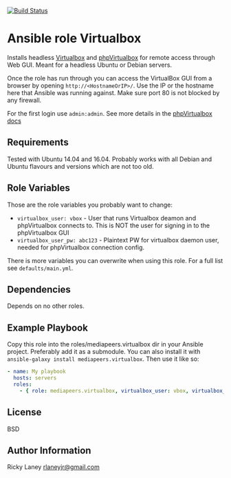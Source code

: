 [![Build Status](https://travis-ci.com/mediapeers/ansible-role-virtualbox.svg?branch=master)](https://travis-ci.com/mediapeers/ansible-role-virtualbox)

# Ansible role Virtualbox
Installs headless [Virtualbox](https://www.virtualbox.org/) and [phpVirtualbox](https://github.com/phpvirtualbox/phpvirtualbox) for remote access
through Web GUI. Meant for a headless Ubuntu or Debian servers.

Once the role has run through you can access the VirtualBox GUI from a browser by opening `http://<HostnameOrIP>/`.
Use the IP or the hostname here that Ansible was running against. Make sure port 80 is not blocked by any firewall.

For the first login use `admin:admin`. See more details in the [phpVirtualbox docs](https://github.com/phpvirtualbox/phpvirtualbox/wiki/Authentication-in-phpVirtualBox#logging-in-for-the-first-time)

## Requirements
Tested with Ubuntu 14.04 and 16.04. Probably works with all Debian and Ubuntu flavours and versions which are not too old.

## Role Variables
Those are the role variables you probably want to change:

* `virtualbox_user: vbox` - User that runs Virtualbox deamon and phpVirtualbox connects to. This is NOT the user for signing in to the phpVirtualbox GUI
* `virtualbox_user_pw: abc123` - Plaintext PW for virtualbox daemon user, needed for phpVirtualbox connection config.

There is more variables you can overwrite when using this role. For a full list see `defaults/main.yml`.

## Dependencies
Depends on no other roles.

## Example Playbook
Copy this role into the roles/mediapeers.virtualbox dir in your Ansible project. Preferably add it as a submodule.
You can also install it with `ansible-galaxy install mediapeers.virtualbox`.
Then use it like so:

```yaml
- name: My playbook
  hosts: servers
  roles:
    - { role: mediapeers.virtualbox, virtualbox_user: vbox, virtualbox_user_pw: supersecretvalue }
```

## License
BSD

## Author Information
Ricky Laney <rlaneyjr@gmail.com>
